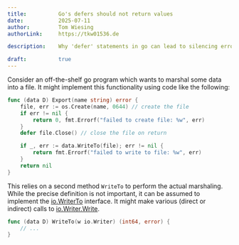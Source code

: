 ```yaml
---
title:          Go's defers should not return values
date:           2025-07-11
author:         Tom Wiesing 
authorLink:     https://tkw01536.de

description:    Why 'defer' statements in go can lead to silencing errors.

draft:          true
---
```


Consider an off-the-shelf go program which wants to marshal some data into a file.
It might implement this functionality using code like the following:

```go
func (data D) Export(name string) error {
    file, err := os.Create(name, 0644) // create the file
    if err != nil {
        return 0, fmt.Errorf("failed to create file: %w", err)
    }
    defer file.Close() // close the file on return

    if _, err := data.WriteTo(file); err != nil {
        return fmt.Errorf("failed to write to file: %w", err)
    }
    return nil
}
```

This relies on a second method `WriteTo` to perform the actual marshaling.
While the precise definition is not important, it can be assumed to implement the [io.WriterTo](https://pkg.go.dev/io#WriterTo) interface.
It might make various (direct or indirect) calls to [io.Writer.Write](https://pkg.go.dev/io#Writer).

```go
func (data D) WriteTo(w io.Writer) (int64, error) {
    // ...
}
```

<!-- Next: what is the problem here? -->